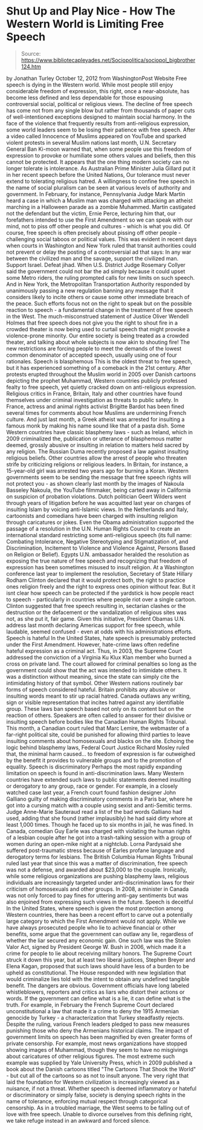 # Shut Up and Play Nice - How The Western World is Limiting Free Speech

> Source: https://www.bibliotecapleyades.net/Sociopolitica/sociopol_bigbrother124.htm

by
Jonathan Turley
October 12,
2012
from
WashingtonPost Website
Free speech is dying in the Western world.
While most people still enjoy considerable
freedom of expression, this right, once a near-absolute, has become less
defined and less dependable for those espousing controversial social,
political or religious views.
The decline of free speech has come not from any
single blow but rather from thousands of paper cuts of well-intentioned
exceptions designed to maintain social harmony.
In the face of the violence that frequently
results from anti-religious expression, some world leaders seem to be losing
their patience with free speech.
After a video called Innocence of Muslims
appeared on YouTube and sparked
violent protests in several Muslim nations last month, U.N. Secretary
General Ban Ki-moon warned that,
when some people use this freedom of
expression to provoke or humiliate some others values and beliefs, then
this cannot be protected.
It appears that the one thing modern society can
no longer tolerate is intolerance.
As Australian Prime Minister Julia Gillard
put it in her recent speech before the United Nations,
Our tolerance must never extend to
tolerating religious hatred.
A willingness to confine free speech in the name
of social pluralism can be seen at various levels of authority and
government.
In February, for instance, Pennsylvania Judge
Mark Martin heard a case in which a Muslim man was charged with attacking an
atheist marching in a Halloween parade as a zombie Muhammed.
Martin castigated not the defendant but the
victim, Ernie Perce, lecturing him that,
our forefathers intended to use the First
Amendment so we can speak with our mind, not to piss off other people
and cultures - which is what you did.
Of course, free speech is often precisely about
pissing off other people - challenging social taboos or political values.
This was evident in recent days when courts in
Washington and New York ruled that transit authorities could not prevent or
delay the posting of a controversial ad that says:
In any war between the civilized man and
the savage, support the civilized man. Support Israel. Defeat jihad.
When U.S. District Judge Rosemary Collyer
said the government
could not bar the ad simply because it could upset some Metro riders,
the ruling prompted calls for new limits on such speech.
And in New York, the Metropolitan Transportation
Authority responded by unanimously passing a new regulation banning any
message that it considers likely to incite others or cause some other
immediate breach of the peace.
Such efforts focus not on the right to speak but
on the possible reaction to speech - a fundamental change in the treatment
of free speech in the West. The much-misconstrued statement of Justice
Oliver Wendell Holmes that free speech does not give you the right to
shout fire in a crowded theater is now being used to curtail speech that
might provoke a violence-prone minority.
Our entire society is being treated as a crowded
theater, and talking about whole subjects is now akin to shouting fire!
The new restrictions are forcing people to meet
the demands of the lowest common denominator of accepted speech, usually
using one of four rationales.
Speech is blasphemous
This is the oldest threat to free speech, but it
has experienced something of a comeback in the 21st century.
After protests erupted throughout the Muslim
world in 2005 over
Danish cartoons depicting the prophet Muhammad, Western
countries publicly professed fealty to free speech, yet quietly cracked down
on anti-religious expression.
Religious critics in France, Britain, Italy
and other countries have found themselves under criminal investigation as
threats to public safety.
In France, actress and animal rights activist
Brigitte Bardot has been fined several times for comments about how Muslims
are undermining French culture. And just last month, a Greek atheist was
arrested for insulting a famous monk by making his name sound like that of a
pasta dish.
Some Western countries have classic blasphemy
laws - such as Ireland, which in 2009 criminalized the,
publication or utterance of blasphemous
matter deemed, grossly abusive or insulting in relation to matters
held sacred by any religion.
The Russian Duma recently proposed a law against
insulting religious beliefs.
Other countries allow the arrest of people who
threaten strife by criticizing religions or religious leaders. In Britain,
for instance, a 15-year-old girl was arrested two years ago
for burning a Koran.
Western governments seem to be sending the
message that free speech rights will not protect you - as shown clearly last
month by the images of Nakoula Basseley Nakoula,
the YouTube filmmaker, being carted away in California on suspicion of
probation violations.
Dutch politician Geert Wilders went
through years of litigation before he was acquitted last year on charges of
insulting Islam by voicing anti-Islamic views. In the Netherlands and Italy,
cartoonists and comedians have been charged with insulting religion through
caricatures or jokes.
Even the Obama administration
supported the passage of a resolution in the U.N. Human Rights Council
to create an international standard restricting some anti-religious speech
(its full name: Combating Intolerance, Negative Stereotyping and
Stigmatization of, and Discrimination, Incitement to Violence and Violence
Against, Persons Based on Religion or Belief).
Egypts U.N. ambassador heralded the resolution
as exposing the true nature of free speech and recognizing that freedom
of expression has been sometimes misused to insult religion.
At a Washington conference last year to
implement the resolution, Secretary of State Hillary Rodham Clinton
declared that it would protect both,
the right to practice ones religion freely
and the right to express ones opinion without fear.
But it isnt clear how speech can be protected
if the yardstick is how people react to speech - particularly in countries
where people riot over a single cartoon.
Clinton suggested that free speech resulting in,
sectarian clashes or the destruction or the defacement or the vandalization of religious sites was not, as she put it, fair game.
Given this initiative,
President Obamas U.N. address last month declaring Americas support
for free speech, while laudable, seemed confused - even at odds with his
administrations efforts.
Speech is hateful
In the United States, hate speech is presumably
protected under the First Amendment.
However, hate-crime laws often redefine hateful
expression as a criminal act. Thus, in 2003, the Supreme Court addressed the
conviction of a Virginia Ku Klux Klan member who burned a cross on private
land. The court allowed for criminal penalties so long as the government
could show that the act was intended to intimidate others.
It was a distinction without meaning, since the
state can simply cite the intimidating history of that symbol.
Other Western nations routinely bar forms of
speech considered hateful. Britain prohibits any abusive or insulting
words meant to stir up racial hatred. Canada outlaws any writing, sign
or visible representation that incites hatred against any identifiable
group.
These laws ban speech based not only on its
content but on the reaction of others. Speakers are often called to answer
for their divisive or insulting speech before bodies like the Canadian Human
Rights Tribunal.
This month, a Canadian court ruled that Marc Lemire, the webmaster of a far-right political site, could be punished for
allowing third parties to leave insulting comments about homosexuals and
blacks on the site.
Echoing the logic behind blasphemy laws, Federal
Court Justice Richard Mosley ruled that,
the minimal harm caused... to freedom of
expression is far outweighed by the benefit it provides to vulnerable
groups and to the promotion of equality.
Speech is discriminatory
Perhaps the most rapidly expanding limitation on
speech is found in anti-discrimination laws.
Many Western countries have extended such laws
to public statements deemed insulting or derogatory to any group, race or
gender.
For example, in a closely watched case last
year, a French court found fashion designer John Galliano guilty
of making discriminatory comments in a Paris bar, where he got into a
cursing match with a couple using sexist and anti-Semitic terms.
Judge Anne-Marie Sauteraud read a list of
the bad words Galliano had used, adding that she found (rather implausibly)
he had said dirty whore at least 1,000 times. Though he faced up to six
months in jail, he was fined.
In Canada, comedian Guy Earle was charged with
violating the human rights of a lesbian couple after he got into a
trash-talking session with a group of women during an open-mike night at a
nightclub.
Lorna Pardysaid she suffered post-traumatic
stress because of Earles profane language and derogatory terms for
lesbians. The British Columbia Human Rights Tribunal ruled last year that
since this was a matter of discrimination, free speech was not a defense,
and awarded about $23,000 to the couple.
Ironically, while some religious organizations
are pushing blasphemy laws, religious individuals are increasingly targeted
under anti-discrimination laws for their criticism of homosexuals and other
groups.
In 2008, a minister in Canada was not only
forced to pay fines for uttering anti-gay sentiments but was also enjoined
from expressing such views in the future.
Speech is deceitful
In the United States, where speech is given the
most protection among Western countries, there has been a recent effort to
carve out a potentially large category to which the First Amendment would
not apply.
While we have always prosecuted people who lie
to achieve financial or other benefits, some argue that the government can
outlaw any lie, regardless of whether the liar secured any economic gain.
One such law was the
Stolen Valor Act, signed by President
George W. Bush in 2006, which made
it a crime for people to lie about receiving military honors.
The Supreme Court struck it down this year, but at least two liberal
justices, Stephen Breyer and Elena Kagan, proposed that such
laws should have less of a burden to be upheld as constitutional. The House
responded with new legislation that would criminalize lies told with the
intent to obtain any undefined tangible benefit.
The dangers are obvious. Government officials
have long labeled whistleblowers, reporters and critics as liars who
distort their actions or words. If the government can define what is a lie,
it can define what is the truth.
For example, in February the French Supreme
Court declared unconstitutional a law that made it a crime to deny the 1915
Armenian genocide by Turkey - a characterization that Turkey steadfastly
rejects.
Despite the ruling, various French leaders
pledged to pass new measures punishing those who deny the Armenians
historical claims.
The impact of government limits on speech has
been magnified by even greater forms of private censorship. For example,
most news organizations have stopped showing images of Muhammad, though they
seem to have no misgivings about caricatures of other religious figures.
The most extreme such example was supplied by
Yale University Press, which in 2009 published a book about the Danish
cartoons titled "The
Cartoons That Shook the World" - but cut all of the cartoons so as not
to insult anyone.
The very right that laid the foundation for
Western civilization is increasingly viewed as a nuisance, if not a threat.
Whether speech is deemed inflammatory or hateful or discriminatory or simply
false, society is denying speech rights in the name of tolerance, enforcing
mutual respect through categorical censorship.
As in a troubled marriage, the West seems to be
falling out of love with free speech.
Unable to divorce ourselves from this defining
right, we take refuge instead in an awkward and forced silence.
